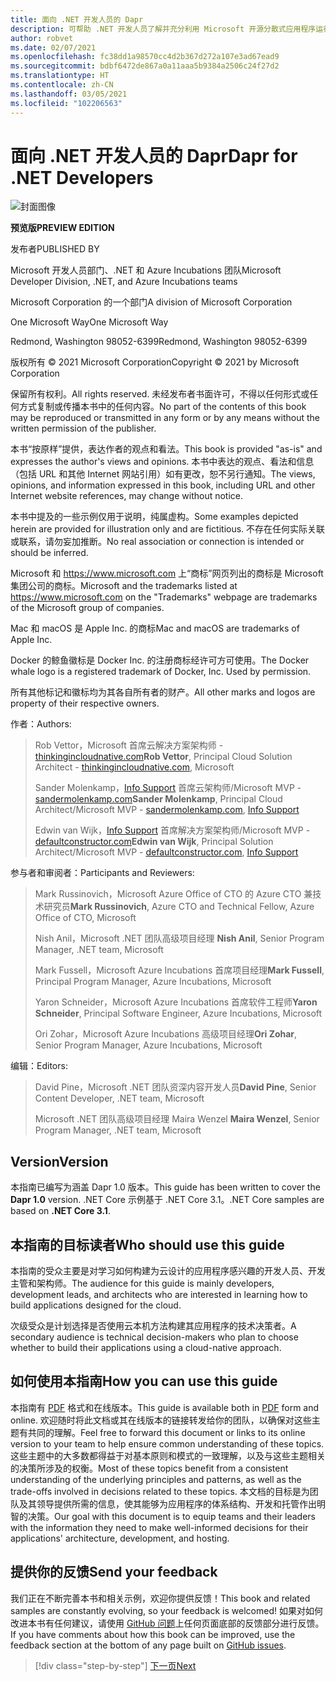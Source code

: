 ```yaml
---
title: 面向 .NET 开发人员的 Dapr
description: 可帮助 .NET 开发人员了解并充分利用 Microsoft 开源分散式应用程序运行时的全部功能的指南。
author: robvet
ms.date: 02/07/2021
ms.openlocfilehash: fc38dd1a98570cc4d2b367d272a107e3ad67ead9
ms.sourcegitcommit: bdbf6472de867a0a11aaa5b9384a2506c24f27d2
ms.translationtype: HT
ms.contentlocale: zh-CN
ms.lasthandoff: 03/05/2021
ms.locfileid: "102206563"
---
```

# <a name="dapr-for-net-developers"></a><span data-ttu-id="11ee6-103">面向 .NET 开发人员的 Dapr</span><span class="sxs-lookup"><span data-stu-id="11ee6-103">Dapr for .NET Developers</span></span>

![封面图像](./media/cover.png)

<span data-ttu-id="11ee6-105">**预览版**</span><span class="sxs-lookup"><span data-stu-id="11ee6-105">**PREVIEW EDITION**</span></span>

<span data-ttu-id="11ee6-106">发布者</span><span class="sxs-lookup"><span data-stu-id="11ee6-106">PUBLISHED BY</span></span>

<span data-ttu-id="11ee6-107">Microsoft 开发人员部门、.NET 和 Azure Incubations 团队</span><span class="sxs-lookup"><span data-stu-id="11ee6-107">Microsoft Developer Division, .NET, and Azure Incubations teams</span></span>

<span data-ttu-id="11ee6-108">Microsoft Corporation 的一个部门</span><span class="sxs-lookup"><span data-stu-id="11ee6-108">A division of Microsoft Corporation</span></span>

<span data-ttu-id="11ee6-109">One Microsoft Way</span><span class="sxs-lookup"><span data-stu-id="11ee6-109">One Microsoft Way</span></span>

<span data-ttu-id="11ee6-110">Redmond, Washington 98052-6399</span><span class="sxs-lookup"><span data-stu-id="11ee6-110">Redmond, Washington 98052-6399</span></span>

<span data-ttu-id="11ee6-111">版权所有 &copy; 2021 Microsoft Corporation</span><span class="sxs-lookup"><span data-stu-id="11ee6-111">Copyright &copy; 2021 by Microsoft Corporation</span></span>

<span data-ttu-id="11ee6-112">保留所有权利。</span><span class="sxs-lookup"><span data-stu-id="11ee6-112">All rights reserved.</span></span> <span data-ttu-id="11ee6-113">未经发布者书面许可，不得以任何形式或任何方式复制或传播本书中的任何内容。</span><span class="sxs-lookup"><span data-stu-id="11ee6-113">No part of the contents of this book may be reproduced or transmitted in any form or by any means without the written permission of the publisher.</span></span>

<span data-ttu-id="11ee6-114">本书“按原样”提供，表达作者的观点和看法。</span><span class="sxs-lookup"><span data-stu-id="11ee6-114">This book is provided "as-is" and expresses the author's views and opinions.</span></span> <span data-ttu-id="11ee6-115">本书中表达的观点、看法和信息（包括 URL 和其他 Internet 网站引用）如有更改，恕不另行通知。</span><span class="sxs-lookup"><span data-stu-id="11ee6-115">The views, opinions, and information expressed in this book, including URL and other Internet website references, may change without notice.</span></span>

<span data-ttu-id="11ee6-116">本书中提及的一些示例仅用于说明，纯属虚构。</span><span class="sxs-lookup"><span data-stu-id="11ee6-116">Some examples depicted herein are provided for illustration only and are fictitious.</span></span> <span data-ttu-id="11ee6-117">不存在任何实际关联或联系，请勿妄加推断。</span><span class="sxs-lookup"><span data-stu-id="11ee6-117">No real association or connection is intended or should be inferred.</span></span>

<span data-ttu-id="11ee6-118">Microsoft 和 <https://www.microsoft.com> 上“商标”网页列出的商标是 Microsoft 集团公司的商标。</span><span class="sxs-lookup"><span data-stu-id="11ee6-118">Microsoft and the trademarks listed at <https://www.microsoft.com> on the "Trademarks" webpage are trademarks of the Microsoft group of companies.</span></span>

<span data-ttu-id="11ee6-119">Mac 和 macOS 是 Apple Inc. 的商标</span><span class="sxs-lookup"><span data-stu-id="11ee6-119">Mac and macOS are trademarks of Apple Inc.</span></span>

<span data-ttu-id="11ee6-120">Docker 的鲸鱼徽标是 Docker Inc. 的注册商标经许可方可使用。</span><span class="sxs-lookup"><span data-stu-id="11ee6-120">The Docker whale logo is a registered trademark of Docker, Inc. Used by permission.</span></span>

<span data-ttu-id="11ee6-121">所有其他标记和徽标均为其各自所有者的财产。</span><span class="sxs-lookup"><span data-stu-id="11ee6-121">All other marks and logos are property of their respective owners.</span></span>

<span data-ttu-id="11ee6-122">作者：</span><span class="sxs-lookup"><span data-stu-id="11ee6-122">Authors:</span></span>

> <span data-ttu-id="11ee6-123">Rob Vettor，Microsoft 首席云解决方案架构师 - [thinkingincloudnative.com](https://thinkingincloudnative.com/about/)</span><span class="sxs-lookup"><span data-stu-id="11ee6-123">**Rob Vettor**, Principal Cloud Solution Architect - [thinkingincloudnative.com](https://thinkingincloudnative.com/about/), Microsoft</span></span>
>
> <span data-ttu-id="11ee6-124">Sander Molenkamp，[Info Support](https://www.infosupport.com/en/) 首席云架构师/Microsoft MVP - [sandermolenkamp.com](https://www.sandermolenkamp.com)</span><span class="sxs-lookup"><span data-stu-id="11ee6-124">**Sander Molenkamp**, Principal Cloud Architect/Microsoft MVP - [sandermolenkamp.com](https://www.sandermolenkamp.com), [Info Support](https://www.infosupport.com/en/)</span></span>
>
> <span data-ttu-id="11ee6-125">Edwin van Wijk，[Info Support](https://www.infosupport.com/en/) 首席解决方案架构师/Microsoft MVP - [defaultconstructor.com](https://defaultconstructor.com)</span><span class="sxs-lookup"><span data-stu-id="11ee6-125">**Edwin van Wijk**, Principal Solution Architect/Microsoft MVP - [defaultconstructor.com](https://defaultconstructor.com), [Info Support](https://www.infosupport.com/en/)</span></span>

<span data-ttu-id="11ee6-126">参与者和审阅者：</span><span class="sxs-lookup"><span data-stu-id="11ee6-126">Participants and Reviewers:</span></span>

> <span data-ttu-id="11ee6-127">Mark Russinovich，Microsoft Azure Office of CTO 的 Azure CTO 兼技术研究员</span><span class="sxs-lookup"><span data-stu-id="11ee6-127">**Mark Russinovich**, Azure CTO and Technical Fellow, Azure Office of CTO, Microsoft</span></span>
>
> <span data-ttu-id="11ee6-128">Nish Anil，Microsoft .NET 团队高级项目经理 </span><span class="sxs-lookup"><span data-stu-id="11ee6-128">**Nish Anil**, Senior Program Manager, .NET team, Microsoft</span></span>
>
> <span data-ttu-id="11ee6-129">Mark Fussell，Microsoft Azure Incubations 首席项目经理</span><span class="sxs-lookup"><span data-stu-id="11ee6-129">**Mark Fussell**, Principal Program Manager, Azure Incubations, Microsoft</span></span>
>
> <span data-ttu-id="11ee6-130">Yaron Schneider，Microsoft Azure Incubations 首席软件工程师</span><span class="sxs-lookup"><span data-stu-id="11ee6-130">**Yaron Schneider**, Principal Software Engineer, Azure Incubations, Microsoft</span></span>
>
> <span data-ttu-id="11ee6-131">Ori Zohar，Microsoft Azure Incubations 高级项目经理</span><span class="sxs-lookup"><span data-stu-id="11ee6-131">**Ori Zohar**, Senior Program Manager, Azure Incubations, Microsoft</span></span>

<span data-ttu-id="11ee6-132">编辑：</span><span class="sxs-lookup"><span data-stu-id="11ee6-132">Editors:</span></span>

> <span data-ttu-id="11ee6-133">David Pine，Microsoft .NET 团队资深内容开发人员</span><span class="sxs-lookup"><span data-stu-id="11ee6-133">**David Pine**, Senior Content Developer, .NET team, Microsoft</span></span>
>
> <span data-ttu-id="11ee6-134">Microsoft .NET 团队高级项目经理 Maira Wenzel </span><span class="sxs-lookup"><span data-stu-id="11ee6-134">**Maira Wenzel**, Senior Program Manager, .NET team, Microsoft</span></span>

## <a name="version"></a><span data-ttu-id="11ee6-135">Version</span><span class="sxs-lookup"><span data-stu-id="11ee6-135">Version</span></span>

<span data-ttu-id="11ee6-136">本指南已编写为涵盖 Dapr 1.0 版本。</span><span class="sxs-lookup"><span data-stu-id="11ee6-136">This guide has been written to cover the **Dapr 1.0** version.</span></span> <span data-ttu-id="11ee6-137">.NET Core 示例基于 .NET Core 3.1。</span><span class="sxs-lookup"><span data-stu-id="11ee6-137">.NET Core samples are based on **.NET Core 3.1**.</span></span>

## <a name="who-should-use-this-guide"></a><span data-ttu-id="11ee6-138">本指南的目标读者</span><span class="sxs-lookup"><span data-stu-id="11ee6-138">Who should use this guide</span></span>

<span data-ttu-id="11ee6-139">本指南的受众主要是对学习如何构建为云设计的应用程序感兴趣的开发人员、开发主管和架构师。</span><span class="sxs-lookup"><span data-stu-id="11ee6-139">The audience for this guide is mainly developers, development leads, and architects who are interested in learning how to build applications designed for the cloud.</span></span>

<span data-ttu-id="11ee6-140">次级受众是计划选择是否使用云本机方法构建其应用程序的技术决策者。</span><span class="sxs-lookup"><span data-stu-id="11ee6-140">A secondary audience is technical decision-makers who plan to choose whether to build their applications using a cloud-native approach.</span></span>

## <a name="how-you-can-use-this-guide"></a><span data-ttu-id="11ee6-141">如何使用本指南</span><span class="sxs-lookup"><span data-stu-id="11ee6-141">How you can use this guide</span></span>

<span data-ttu-id="11ee6-142">本指南有 [PDF](https://aka.ms/dapr-ebook) 格式和在线版本。</span><span class="sxs-lookup"><span data-stu-id="11ee6-142">This guide is available both in [PDF](https://aka.ms/dapr-ebook) form and online.</span></span> <span data-ttu-id="11ee6-143">欢迎随时将此文档或其在线版本的链接转发给你的团队，以确保对这些主题有共同的理解。</span><span class="sxs-lookup"><span data-stu-id="11ee6-143">Feel free to forward this document or links to its online version to your team to help ensure common understanding of these topics.</span></span> <span data-ttu-id="11ee6-144">这些主题中的大多数都得益于对基本原则和模式的一致理解，以及与这些主题相关的决策所涉及的权衡。</span><span class="sxs-lookup"><span data-stu-id="11ee6-144">Most of these topics benefit from a consistent understanding of the underlying principles and patterns, as well as the trade-offs involved in decisions related to these topics.</span></span> <span data-ttu-id="11ee6-145">本文档的目标是为团队及其领导提供所需的信息，使其能够为应用程序的体系结构、开发和托管作出明智的决策。</span><span class="sxs-lookup"><span data-stu-id="11ee6-145">Our goal with this document is to equip teams and their leaders with the information they need to make well-informed decisions for their applications' architecture, development, and hosting.</span></span>

## <a name="send-your-feedback"></a><span data-ttu-id="11ee6-146">提供你的反馈</span><span class="sxs-lookup"><span data-stu-id="11ee6-146">Send your feedback</span></span>

<span data-ttu-id="11ee6-147">我们正在不断完善本书和相关示例，欢迎你提供反馈！</span><span class="sxs-lookup"><span data-stu-id="11ee6-147">This book and related samples are constantly evolving, so your feedback is welcomed!</span></span> <span data-ttu-id="11ee6-148">如果对如何改进本书有任何建议，请使用 [GitHub 问题](https://github.com/dotnet/docs/issues)上任何页面底部的反馈部分进行反馈。</span><span class="sxs-lookup"><span data-stu-id="11ee6-148">If you have comments about how this book can be improved, use the feedback section at the bottom of any page built on [GitHub issues](https://github.com/dotnet/docs/issues).</span></span>

>[!div class="step-by-step"]
>[<span data-ttu-id="11ee6-149">下一页</span><span class="sxs-lookup"><span data-stu-id="11ee6-149">Next</span></span>](foreword.md)
